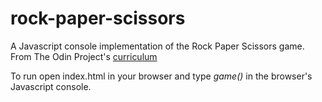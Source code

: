 # rock-paper-scissors

A Javascript console implementation of the Rock Paper Scissors game. 
From The Odin Project's [curriculum](http://www.theodinproject.com/courses/web-development-101/lessons/rock-paper-scissors)

To run open index.html in your browser and type *game()* in the browser's Javascript console.
